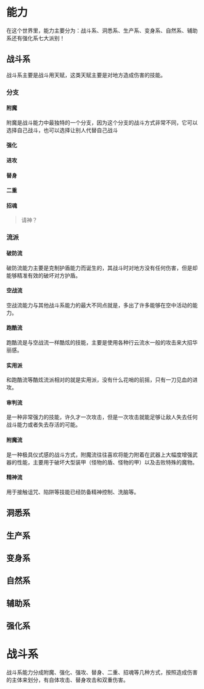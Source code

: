 # 能力

在这个世界里，能力主要分为：战斗系、洞悉系、生产系、变身系、自然系、辅助系还有强化系七大派别！

## 战斗系

战斗系主要是战斗用天赋，这类天赋主要是对地方造成伤害的技能。

### 分支

#### 附魔

附魔是战斗能力中最独特的一个分支，因为这个分支的战斗方式非常不同，它可以选择自己战斗，也可以选择让别人代替自己战斗

#### 强化

#### 进攻

#### 替身

#### 二重

#### 招魂

> 请神？

### 流派

#### 破防流

破防流能力主要是克制护盾能力而诞生的，其战斗时对地方没有任何伤害，但是却能够精准有效的破坏对方护盾。

#### 空战流

空战流能力与其他战斗系能力的最大不同点就是，多出了许多能够在空中活动的能力。

#### 跑酷流

跑酷流是与空战流一样酷炫的技能，主要是使用各种行云流水一般的攻击来大招华丽感。

#### 实用派

和跑酷流等酷炫流派相对的就是实用派，没有什么花哨的前摇，只有一刀见血的进攻。

#### 审判流

是一种非常强力的技能，许久才一次攻击，但是一次攻击就能足够让敌人失去任何战斗能力或者失去存活的可能。

#### 附魔流

是一种极具仪式感的战斗方式，附魔流往往喜欢将能力附着在武器上大幅度增强武器的性能，主要用于破坏大型装甲（怪物的盾、怪物的甲）以及击败特殊的魔物。

#### 精神流

用于接触诅咒、陷阱等技能已经防备精神控制、洗脑等。

## 洞悉系

## 生产系

## 变身系

## 自然系

## 辅助系

## 强化系

# 战斗系

战斗系能力分成附魔、强化、强攻、替身、二重、招魂等几种方式，按照造成伤害的主体来划分，有自体攻击、替身攻击和双重伤害。